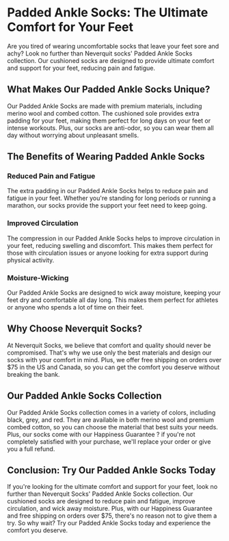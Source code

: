# Padded Ankle Socks: The Ultimate Comfort for Your Feet

Are you tired of wearing uncomfortable socks that leave your feet sore and achy? Look no further than Neverquit socks' Padded Ankle Socks collection. Our cushioned socks are designed to provide ultimate comfort and support for your feet, reducing pain and fatigue.

## What Makes Our Padded Ankle Socks Unique?

Our Padded Ankle Socks are made with premium materials, including merino wool and combed cotton. The cushioned sole provides extra padding for your feet, making them perfect for long days on your feet or intense workouts. Plus, our socks are anti-odor, so you can wear them all day without worrying about unpleasant smells.

## The Benefits of Wearing Padded Ankle Socks

### Reduced Pain and Fatigue

The extra padding in our Padded Ankle Socks helps to reduce pain and fatigue in your feet. Whether you're standing for long periods or running a marathon, our socks provide the support your feet need to keep going.

### Improved Circulation

The compression in our Padded Ankle Socks helps to improve circulation in your feet, reducing swelling and discomfort. This makes them perfect for those with circulation issues or anyone looking for extra support during physical activity.

### Moisture-Wicking

Our Padded Ankle Socks are designed to wick away moisture, keeping your feet dry and comfortable all day long. This makes them perfect for athletes or anyone who spends a lot of time on their feet.

## Why Choose Neverquit Socks?

At Neverquit Socks, we believe that comfort and quality should never be compromised. That's why we use only the best materials and design our socks with your comfort in mind. Plus, we offer free shipping on orders over $75 in the US and Canada, so you can get the comfort you deserve without breaking the bank.

## Our Padded Ankle Socks Collection

Our Padded Ankle Socks collection comes in a variety of colors, including black, grey, and red. They are available in both merino wool and premium combed cotton, so you can choose the material that best suits your needs. Plus, our socks come with our Happiness Guarantee ? if you're not completely satisfied with your purchase, we'll replace your order or give you a full refund.

## Conclusion: Try Our Padded Ankle Socks Today

If you're looking for the ultimate comfort and support for your feet, look no further than Neverquit Socks' Padded Ankle Socks collection. Our cushioned socks are designed to reduce pain and fatigue, improve circulation, and wick away moisture. Plus, with our Happiness Guarantee and free shipping on orders over $75, there's no reason not to give them a try. So why wait? Try our Padded Ankle Socks today and experience the comfort you deserve.